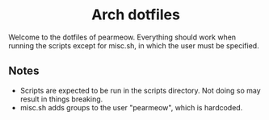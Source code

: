 <h1 align="center">Arch dotfiles</h1>
Welcome to the dotfiles of pearmeow. Everything should work when running the scripts except for misc.sh, in which the user must be specified.

Notes
-----
- Scripts are expected to be run in the scripts directory. Not doing so may result in things breaking.
- misc.sh adds groups to the user "pearmeow", which is hardcoded.
